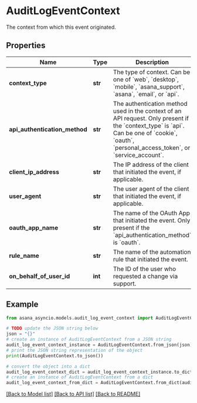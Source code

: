 # AuditLogEventContext

The context from which this event originated.

## Properties

Name | Type | Description | Notes
------------ | ------------- | ------------- | -------------
**context_type** | **str** | The type of context. Can be one of &#x60;web&#x60;, &#x60;desktop&#x60;, &#x60;mobile&#x60;, &#x60;asana_support&#x60;, &#x60;asana&#x60;, &#x60;email&#x60;, or &#x60;api&#x60;. | [optional] 
**api_authentication_method** | **str** | The authentication method used in the context of an API request. Only present if the &#x60;context_type&#x60; is &#x60;api&#x60;. Can be one of &#x60;cookie&#x60;, &#x60;oauth&#x60;, &#x60;personal_access_token&#x60;, or &#x60;service_account&#x60;. | [optional] 
**client_ip_address** | **str** | The IP address of the client that initiated the event, if applicable. | [optional] 
**user_agent** | **str** | The user agent of the client that initiated the event, if applicable. | [optional] 
**oauth_app_name** | **str** | The name of the OAuth App that initiated the event. Only present if the &#x60;api_authentication_method&#x60; is &#x60;oauth&#x60;. | [optional] 
**rule_name** | **str** | The name of the automation rule that initiated the event. | [optional] 
**on_behalf_of_user_id** | **int** | The ID of the user who requested a change via support. | [optional] 

## Example

```python
from asana_asyncio.models.audit_log_event_context import AuditLogEventContext

# TODO update the JSON string below
json = "{}"
# create an instance of AuditLogEventContext from a JSON string
audit_log_event_context_instance = AuditLogEventContext.from_json(json)
# print the JSON string representation of the object
print(AuditLogEventContext.to_json())

# convert the object into a dict
audit_log_event_context_dict = audit_log_event_context_instance.to_dict()
# create an instance of AuditLogEventContext from a dict
audit_log_event_context_from_dict = AuditLogEventContext.from_dict(audit_log_event_context_dict)
```
[[Back to Model list]](../README.md#documentation-for-models) [[Back to API list]](../README.md#documentation-for-api-endpoints) [[Back to README]](../README.md)


